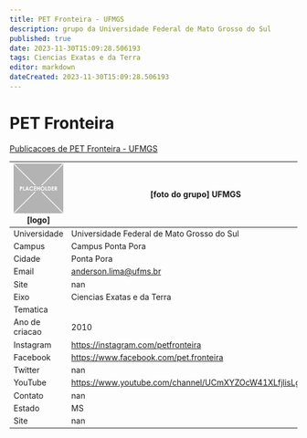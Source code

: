 ```yaml
---
title: PET Fronteira - UFMGS
description: grupo da Universidade Federal de Mato Grosso do Sul
published: true
date: 2023-11-30T15:09:28.506193
tags: Ciencias Exatas e da Terra
editor: markdown
dateCreated: 2023-11-30T15:09:28.506193
---
```


# PET Fronteira

[Publicacoes de PET Fronteira - UFMGS](/atividade/109PETFronteiraUFMGS/feed.md)

| ![placeholder.png](/placeholder.png) [logo] | [foto do grupo] UFMGS         |
| ------------------------------------------- | ------------------------------------------------- |
| Universidade                                | Universidade Federal de Mato Grosso do Sul      |
| Campus                                      | Campus Ponta Pora            |
| Cidade                                      | Ponta Pora             |
| Email                                       | anderson.lima@ufms.br             |
| Site                                        | nan              |
| Eixo                                        | Ciencias Exatas e da Terra              |
| Tematica                                    |           |
| Ano de criacao                              | 2010        |
| Instagram                                   | https://instagram.com/petfronteira         |
| Facebook                                    | https://www.facebook.com/pet.fronteira          |
| Twitter                                     | nan           |
| YouTube                                     | https://www.youtube.com/channel/UCmXYZOcW41XLfjlisLgv5eA           |
| Contato                                     | nan         |
| Estado                                      |  MS            |
| Site                                        | nan |
